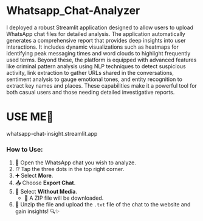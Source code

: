 # Whatsapp_Chat-Analyzer

I deployed a robust Streamlit application designed to allow users to upload WhatsApp chat files for detailed analysis. The application automatically generates a comprehensive report that provides deep insights into user interactions. It includes dynamic visualizations such as heatmaps for identifying peak messaging times and word clouds to highlight frequently used terms. Beyond these, the platform is equipped with advanced features like criminal pattern analysis using NLP techniques to detect suspicious activity, link extraction to gather URLs shared in the conversations, sentiment analysis to gauge emotional tones, and entity recognition to extract key names and places. These capabilities make it a powerful tool for both casual users and those needing detailed investigative reports.

# USE ME👀
whatsapp-chat-insight.streamlit.app

### How to Use:

1. 📱 Open the WhatsApp chat you wish to analyze.
2. ⁉️ Tap the three dots in the top right corner.
3. ➕ Select **More**.
4. 📤 Choose **Export Chat**.
5. 📎 Select **Without Media**.  
   - 📂 A ZIP file will be downloaded.
6. 📂 Unzip the file and upload the `.txt` file of the chat to the website and gain insights! 🔍✨

